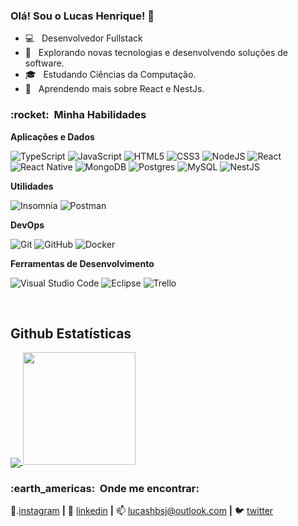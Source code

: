 <h3> Olá! Sou o Lucas Henrique! 👋 </h3>

- 💻 &nbsp; Desenvolvedor Fullstack
- 🤔 &nbsp; Explorando novas tecnologias e desenvolvendo soluções de software.
- 🎓 &nbsp; Estudando Ciências da Computação.
- 🌱 &nbsp; Aprendendo mais sobre React e NestJs.

<h3> :rocket: &nbsp;Minha Habilidades </h3>

**Aplicações e Dados**

  ![TypeScript](https://img.shields.io/badge/typescript-%23007ACC.svg?style=for-the-badge&logo=typescript&logoColor=white)
  ![JavaScript](https://img.shields.io/badge/-JavaScript-333333?style=flat&logo=javascript)
  ![HTML5](https://img.shields.io/badge/html5-%23E34F26.svg?style=for-the-badge&logo=html5&logoColor=white)
  ![CSS3](https://img.shields.io/badge/css3-%231572B6.svg?style=for-the-badge&logo=css3&logoColor=white)
  ![NodeJS](https://img.shields.io/badge/node.js-6DA55F?style=for-the-badge&logo=node.js&logoColor=white)
  ![React](https://img.shields.io/badge/-React-333333?style=flat&logo=react)
  ![React Native](https://img.shields.io/badge/-React%20Native-333333?style=flat&logo=react)
  ![MongoDB](https://img.shields.io/badge/MongoDB-%234ea94b.svg?style=for-the-badge&logo=mongodb&logoColor=white)
  ![Postgres](https://img.shields.io/badge/postgres-%23316192.svg?style=for-the-badge&logo=postgresql&logoColor=white)
  ![MySQL](https://img.shields.io/badge/-MySQL-333333?style=flat&logo=mysql)
  ![NestJS](https://img.shields.io/badge/-NESTJS-333333?style=flat@logo=nestjs)

**Utilidades**

  ![Insomnia](https://img.shields.io/badge/-Insomnia-333333?style=flat&logo=insomnia)
  ![Postman](https://img.shields.io/badge/-Postman-333333?style=flat&logo=postman)

**DevOps**

  ![Git](https://img.shields.io/badge/-Git-333333?style=flat&logo=git)
  ![GitHub](https://img.shields.io/badge/-GitHub-333333?style=flat&logo=github)
  ![Docker](https://img.shields.io/badge/-Docker-333333?style=flat&logo=docker)

**Ferramentas de Desenvolvimento**

  ![Visual Studio Code](https://img.shields.io/badge/-Visual%20Studio%20Code-333333?style=flat&logo=visual-studio-code&logoColor=007ACC)
  ![Eclipse](https://img.shields.io/badge/-Eclipse-333333?style=flat&logo=eclipse-ide&logoColor=2C2255)
  ![Trello](https://img.shields.io/badge/-Trello-333333?style=flat&logo=trello&logoColor=007ACC)

<br/>

## **Github Estatísticas**
<a href="https://github.com/Luhen1">
  <img align="center" src="https://github-readme-stats.vercel.app/api/top-langs/?username=Luhen1&theme=dracula&hide_langs_below=1" />
</a>
<a href="https://github.com/Luhen1">
  <img height="180em" src="https://github-readme-stats.vercel.app/api?username=Luhen1&theme=dracula&show_icons=true" />
</a>

<br/>

[instagram]: https://www.instagram.com/lucas.henrii/
[twitter]: https://twitter.com/LuhenDev
[linkedin]: https://www.linkedin.com/in/lucas-da-silva-6ba464121

<h3> :earth_americas: &nbsp;Onde me encontrar: </h3> 

📸.[instagram] **|**
👔 [linkedin] **|**
📫 lucashbsj@outlook.com **|**
🐦 [twitter] 
 

